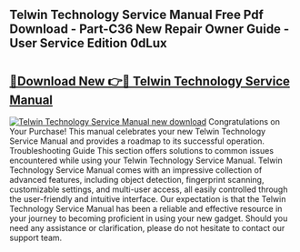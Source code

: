 ## Telwin Technology Service Manual Free Pdf Download - Part-C36 New Repair Owner Guide - User Service Edition 0dLux

# <h2><a href="http://bc69688.oget.top/?id=Telwin+Technology+Service+Manual">🔗Download New 👉🔴 Telwin Technology Service Manual</a></h2>

[![Telwin Technology Service Manual new download](https://i.imgur.com/5g1atiW.png)](http://bc69688.oget.top/?id=Telwin+Technology+Service+Manual)
Congratulations on Your Purchase! This manual celebrates your new Telwin Technology Service Manual and provides a roadmap to its successful operation. Troubleshooting Guide This section offers solutions to common issues encountered while using your Telwin Technology Service Manual. Telwin Technology Service Manual comes with an impressive collection of advanced features, including object detection, fingerprint scanning, customizable settings, and multi-user access, all easily controlled through the user-friendly and intuitive interface. Our expectation is that the Telwin Technology Service Manual has been a reliable and effective resource in your journey to becoming proficient in using your new gadget. Should you need any assistance or clarification, please do not hesitate to contact our support team.
